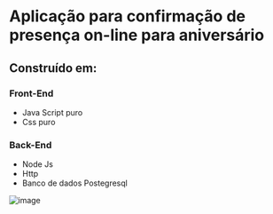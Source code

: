 # Aplicação para confirmação de presença on-line para aniversário

## Construído em:

### Front-End

* Java Script puro
* Css puro

### Back-End

* Node Js
* Http
* Banco de dados Postegresql

![image](https://github.com/user-attachments/assets/111e73fc-7f5d-48a1-9564-80c4e80a2308)



